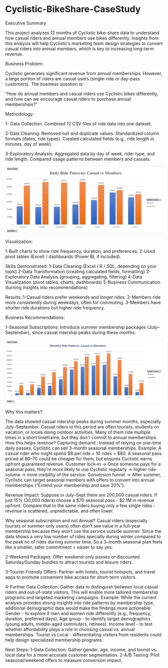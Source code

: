 # Cyclistic-BikeShare-CaseStudy
Executive Summary

This project analyzes 12 months of Cyclistic bike-share data to understand how casual riders and annual members use bikes differently. Insights from this analysis will help Cyclistic’s marketing team design strategies to convert casual riders into annual members, which is key to increasing long-term revenue.

Business Problem:

Cyclistic generates significant revenue from annual memberships. However, a large portion of riders are casual users (single-ride or day-pass customers). The business question is:

 “How do annual members and casual riders use Cyclistic bikes differently, and how can we encourage casual riders to purchase annual memberships?”

Methodology:

1- Data Collection:
Combined 12 CSV files of ride data into one dataset.

2-Data Cleaning:
Removed null and duplicate values.
Standardized column formats (dates, ride types).
Created calculated fields (e.g., ride length in minutes, day of week).

3-Exploratory Analysis:
Aggregated data by day of week, rider type, and ride length.
Compared usage patterns between members and casuals.

![Monthly Ride Patterns - Casual vs Members](Daily%20Ride%20Patterns-Casual%20vs%20Members.png)

Visualization:

1-Built charts to show ride frequency, duration, and preferences.
2-Used pivot tables (Excel) / dashboards (Power BI, if included).

Skills Demonstrated:
1-Data Cleaning (Excel / R / SQL, depending on your tools)
2-Data Transformation (creating calculated fields, formatting)
3-Exploratory Data Analysis (grouping, aggregating, filtering)
4-Data Visualization (pivot tables, charts, dashboards)
5-Business Communication (turning insights into recommendations)

Results:
1-Casual riders prefer weekends and longer rides.
2-Members ride more consistently during weekdays, often for commuting.
3-Members have shorter ride durations but higher ride frequency.

Business Recommendations:

1-Seasonal Subscriptions: Introduce summer membership packages (July–September), since casual ridership peaks during these months.

![Monthly Ride Patterns - Casual vs Members](Monthly%20Ride%20Patterns-Casual%20vs%20Members.png)

Why this matters?

The data showed casual ridership peaks during summer months, especially July–September. Casual riders in this period are often tourists, students on vacation, or locals doing outdoor activities.
Many of them ride multiple times in a short timeframe, but they don’t commit to annual memberships.
How this helps revenue?
Capturing demand : Instead of relying on one-time daily passes, Cyclistic can sell 3-month seasonal memberships.
Example: A casual rider who might spend $8 per ride × 10 rides = $80.
A seasonal pass priced at $60–$70 could be cheaper for them, but ensures Cyclistic earns upfront guaranteed revenue.
Customer lock-in → Once someone pays for a seasonal pass, they’re more likely to use Cyclistic regularly → higher ride volume → more visibility of the service.
Conversion funnel → After summer, Cyclistic can target seasonal members with offers to convert into annual memberships (“Extend your membership and save 20%”).

Revenue Impact:
Suppose in July–Sept there are 200,000 casual riders.
If just 15% (30,000 riders) choose a $70 seasonal pass - $2.1M in revenue upfront.
Compare that to the same riders buying only a few single rides - revenue is scattered, unpredictable, and often lower.

Why seasonal subscription and not Annual?
Casual riders (especially tourists or summer-only users) often don’t see value in a full-year membership because they won’t use the service outside summer. Since the data shows a very low number of rides specially during winter compared to the peak no of rides durring summer time. So a 3-month seasonal plan feels like a smaller, safer commitment = easier to say yes.

2-Weekend Packages: Offer weekend-only passes or discounted Saturday/Sunday bundles to attract tourists and leisure riders.

3-Tourist-Friendly Offers: Partner with hotels, tourist hotspots, and travel apps to promote convenient bike access for short-term visitors.

4-Further Data Collection: Gather data to distinguish between local casual riders and out-of-state visitors. This will enable more tailored membership programs and targeted marketing campaigns.
Example: 
While the current analysis provides strong insights into ride patterns by membership type, additional demographic data would make the findings more actionable:
Gender - to explore if men and women ride differently (e.g., frequency, duration, preferred days).
Age group - to identify target demographics (young adults, middle-aged commuters, retirees).
Income level - to test whether affordability plays a role in choosing casual vs. annual memberships.
Tourist vs Local - differentiating visitors from residents could help design specialized membership programs.

Next Steps:
1-Data Collection: Gather gender, age, income, and tourist vs. local data for a more accurate customer segmentation.
2-A/B Testing: Pilot seasonal/weekend offers to measure conversion impact.
